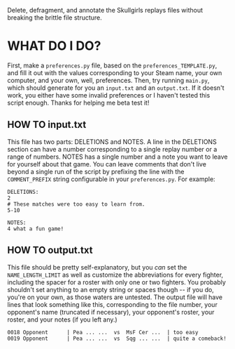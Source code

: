 Delete, defragment, and annotate the Skullgirls replays files without breaking the brittle file structure.

# WHAT DO I DO?
First, make a `preferences.py` file, based on the `preferences_TEMPLATE.py`, and fill it out with the values corresponding to your Steam name, your own computer, and your own, well, preferences.
Then, try running `main.py`, which should generate for you an `input.txt` and an `output.txt`.  If it doesn't work, you either have some invalid preferences or I haven't tested this script enough.  Thanks for helping me beta test it!

## HOW TO input.txt
This file has two parts: DELETIONS and NOTES.  A line in the DELETIONS section can have a number corresponding to a single replay number or a range of numbers.  NOTES has a single number and a note you want to leave for yourself about that game.  You can leave comments that don't live beyond a single run of the script by prefixing the line with the `COMMENT_PREFIX` string configurable in your `preferences.py`.  For example:
```
DELETIONS:
2
# These matches were too easy to learn from.
5-10

NOTES:
4 what a fun game!
```

## HOW TO output.txt
This file should be pretty self-explanatory, but you _can_ set the `NAME_LENGTH_LIMIT` as well as customize the abbreviations for every fighter, including the spacer for a roster with only one or two fighters.  You probably shouldn't set anything to an empty string or spaces though -- if you do, you're on your own, as those waters are untested.  The output file will have lines that look something like this, corresponding to the file number, your opponent's name (truncated if necessary), your opponent's roster, your roster, and your notes (if you left any.)
```
0018 Opponent      | Pea ... ...  vs  MsF Cer ...  | too easy
0019 Opponent      | Pea ... ...  vs  Sqg ... ...  | quite a comeback!
```
